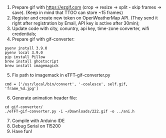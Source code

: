 1. Prepare gif with https://ezgif.com (crop -> resize -> split - skip frames -> save). (Keep in mind that TTGO can store ~15 frames)
2. Register and create new token on OpenWeatherMap API. (They send it right after registration by Email, API key is active after 30min);
3. Update code with city, conuntry, api key, time-zone converter, wifi credentials;
4. Prepare gif with gif-converter:
```
pyenv install 3.9.0
pyenv local 3.9.0
pip install Pillow
brew install ghostscript
brew install imagemagick
```
5. Fix path to imagemack in eTFT-gif-converter.py
```
cmd = ['/usr/local/bin/convert', '-coalesce', self.gif, 'frame_%d.jpg']
```
6. Generate animation header file:
```
cd gif-converter/
./eTFT-gif-converter.py -i ~/Downloads/222.gif -o ../ani.h
```
7. Compile with Arduino IDE
8. Debug Serial on 115200
10. Have fun!
